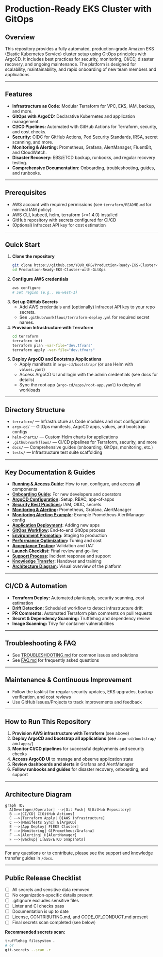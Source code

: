 # Production-Ready EKS Cluster with GitOps

## Overview
This repository provides a fully automated, production-grade Amazon EKS (Elastic Kubernetes Service) cluster setup using GitOps principles with ArgoCD. It includes best practices for security, monitoring, CI/CD, disaster recovery, and ongoing maintenance. The platform is designed for scalability, maintainability, and rapid onboarding of new team members and applications.

---

## Features
- **Infrastructure as Code:** Modular Terraform for VPC, EKS, IAM, backup, and more.
- **GitOps with ArgoCD:** Declarative Kubernetes and application management.
- **CI/CD Pipelines:** Automated with GitHub Actions for Terraform, security, and cost checks.
- **Security:** OIDC for GitHub Actions, Pod Security Standards, IRSA, secret scanning, and more.
- **Monitoring & Alerting:** Prometheus, Grafana, AlertManager, FluentBit, and CloudWatch.
- **Disaster Recovery:** EBS/ETCD backup, runbooks, and regular recovery testing.
- **Comprehensive Documentation:** Onboarding, troubleshooting, guides, and runbooks.

---

## Prerequisites
- AWS account with required permissions (see `terraform/README.md` for minimal IAM policy)
- AWS CLI, kubectl, helm, terraform (>=1.4.0) installed
- GitHub repository with secrets configured for CI/CD
- (Optional) Infracost API key for cost estimation

---

## Quick Start
1. **Clone the repository**
   ```bash
   git clone https://github.com/YOUR_ORG/Production-Ready-EKS-Cluster-with-GitOps.git
   cd Production-Ready-EKS-Cluster-with-GitOps
   ```
2. **Configure AWS credentials**
   ```bash
   aws configure
   # Set region (e.g., eu-west-1)
   ```
3. **Set up GitHub Secrets**
   - Add AWS credentials and (optionally) Infracost API key to your repo secrets.
   - See `.github/workflows/terraform-deploy.yml` for required secret names.
4. **Provision Infrastructure with Terraform**
   ```bash
   cd terraform
   terraform init
   terraform plan -var-file="dev.tfvars"
   terraform apply -var-file="dev.tfvars"
   ```
5. **Deploy ArgoCD and Bootstrap Applications**
   - Apply manifests in `argo-cd/bootstrap/` (or use Helm with `values.yaml`)
   - Access ArgoCD UI and login with the admin credentials (see docs for details)
   - Sync the root app (`argo-cd/apps/root-app.yaml`) to deploy all workloads

---

## Directory Structure
- `terraform/` — Infrastructure as Code modules and root configuration
- `argo-cd/` — GitOps manifests, ArgoCD apps, values, and bootstrap configs
- `helm-charts/` — Custom Helm charts for applications
- `.github/workflows/` — CI/CD pipelines for Terraform, security, and more
- `docs/` — Comprehensive guides (onboarding, GitOps, monitoring, etc.)
- `tests/` — Infrastructure test suite scaffolding

---

## Key Documentation & Guides
- **[Running & Access Guide](docs/running-and-access.md):** How to run, configure, and access all components
- **[Onboarding Guide](docs/onboarding.md):** For new developers and operators
- **[ArgoCD Configuration](docs/argocd-configuration.md):** Setup, RBAC, app-of-apps
- **[Security Best Practices](docs/security-best-practices.md):** IAM, OIDC, secrets
- **[Monitoring & Alerting](docs/monitoring-alerting.md):** Prometheus, Grafana, AlertManager
- **[Monitoring Alerting Example](docs/monitoring-alerting-example.yaml):** Example Prometheus AlertManager config
- **[Application Deployment](docs/application-deployment.md):** Adding new apps
- **[GitOps Workflow](docs/gitops-workflow.md):** End-to-end GitOps process
- **[Environment Promotion](docs/environment-promotion.md):** Staging to production
- **[Performance Optimization](docs/performance-optimization.md):** Tuning and cost
- **[Acceptance Testing](docs/acceptance-testing.md):** Validation and UAT
- **[Launch Checklist](docs/launch-checklist.md):** Final review and go-live
- **[Support Process](docs/support-process.md):** Incident response and support
- **[Knowledge Transfer](docs/knowledge-transfer.md):** Handover and training
- **[Architecture Diagram](docs/architecture-diagram.md):** Visual overview of the platform

---

## CI/CD & Automation
- **Terraform Deploy:** Automated plan/apply, security scanning, cost estimation
- **Drift Detection:** Scheduled workflow to detect infrastructure drift
- **PR Comments:** Automated Terraform plan comments on pull requests
- **Secret & Dependency Scanning:** Trufflehog and dependency review
- **Image Scanning:** Trivy for container vulnerabilities

---

## Troubleshooting & FAQ
- See [TROUBLESHOOTING.md](./TROUBLESHOOTING.md) for common issues and solutions
- See [FAQ.md](./FAQ.md) for frequently asked questions

---

## Maintenance & Continuous Improvement
- Follow the tasklist for regular security updates, EKS upgrades, backup verification, and cost reviews
- Use GitHub Issues/Projects to track improvements and feedback

---

## How to Run This Repository
1. **Provision AWS infrastructure with Terraform** (see above)
2. **Deploy ArgoCD and bootstrap all applications** (see `argo-cd/bootstrap/` and `apps/`)
3. **Monitor CI/CD pipelines** for successful deployments and security checks
4. **Access ArgoCD UI** to manage and observe application state
5. **Review dashboards and alerts** in Grafana and AlertManager
6. **Follow runbooks and guides** for disaster recovery, onboarding, and support

---

## Architecture Diagram

```mermaid
graph TD;
  A[Developer/Operator] -->|Git Push| B[GitHub Repository]
  B -->|CI/CD| C[GitHub Actions]
  C -->|Terraform Apply| D[AWS Infrastructure]
  C -->|Manifests Sync| E[ArgoCD]
  E -->|App Deploy| F[EKS Cluster]
  F -->|Monitoring| G[Prometheus/Grafana]
  F -->|Alerting| H[AlertManager]
  F -->|Backup| I[EBS/ETCD Snapshots]
```

---

For any questions or to contribute, please see the support and knowledge transfer guides in `/docs`.

---

## Public Release Checklist
- [ ] All secrets and sensitive data removed
- [ ] No organization-specific details present
- [ ] .gitignore excludes sensitive files
- [ ] Linter and CI checks pass
- [ ] Documentation is up to date
- [ ] License, CONTRIBUTING.md, and CODE_OF_CONDUCT.md present
- [ ] Final secrets scan completed (see below)

**Recommended secrets scan:**
```bash
trufflehog filesystem .
# or
git-secrets --scan -r
```
